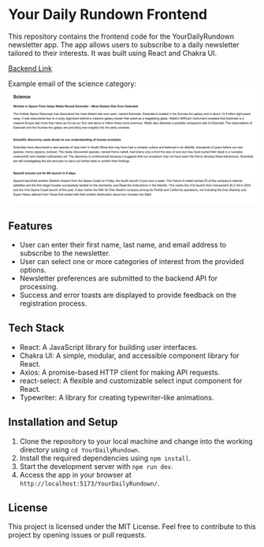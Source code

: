 # Your Daily Rundown Frontend

This repository contains the frontend code for the YourDailyRundown newsletter app. The app allows users to subscribe to a daily newsletter tailored to their interests. It was built using React and Chakra UI.

[Backend Link](https://github.com/GiridharRNair/YourDailyRundownBackend)

Example email of the science category:
<img src='public/ScienceExample.png' />

## Features
* User can enter their first name, last name, and email address to subscribe to the newsletter.
* User can select one or more categories of interest from the provided options.
* Newsletter preferences are submitted to the backend API for processing.
* Success and error toasts are displayed to provide feedback on the registration process.

## Tech Stack
* React: A JavaScript library for building user interfaces.
* Chakra UI: A simple, modular, and accessible component library for React.
* Axios: A promise-based HTTP client for making API requests.
* react-select: A flexible and customizable select input component for React.
* Typewriter: A library for creating typewriter-like animations.

## Installation and Setup
1. Clone the repository to your local machine and change into the working directory using `cd YourDailyRundown`.
2. Install the required dependencies using `npm install`.
3. Start the development server with `npm run dev`.
4. Access the app in your browser at `http://localhost:5173/YourDailyRundown/`.

## License
This project is licensed under the MIT License.
Feel free to contribute to this project by opening issues or pull requests.
